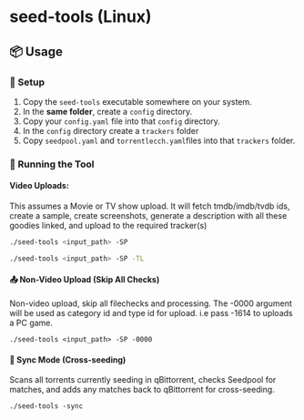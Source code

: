 # seed-tools (Linux)

## 📦 Usage

### 🔧 Setup

1. Copy the `seed-tools` executable somewhere on your system.
2. In the **same folder**, create a `config` directory.
3. Copy your `config.yaml` file into that `config` directory.
4. In the `config` directory create a `trackers` folder
5. Copy `seedpool.yaml` and `torrentlecch.yaml`files into that `trackers` folder.

### 🚀 Running the Tool

#### Video Uploads:
This assumes a Movie or TV show upload. It will fetch tmdb/imdb/tvdb ids, create a sample, create screenshots, generate a description with all these goodies linked, and upload to the required tracker(s) 
```bash
./seed-tools <input_path> -SP

./seed-tools <input_path> -SP -TL
```
#### 📤 Non-Video Upload (Skip All Checks)
Non-video upload, skip all filechecks and processing. The -0000 argument will be used as category id and type id for upload. i.e pass -1614 to uploads a PC game.
```
./seed-tools <input_path> -SP -0000
```

#### 🔄 Sync Mode (Cross-seeding)
Scans all torrents currently seeding in qBittorrent, checks Seedpool for matches, and adds any matches back to qBittorrent for cross-seeding.
```
./seed-tools -sync
```